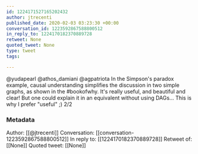```yaml
---
id: 1224171527165202432
author: jtrecenti
published_date: 2020-02-03 03:23:30 +00:00
conversation_id: 1223592867588800512
in_reply_to: 1224170182370889728
retweet: None
quoted_tweet: None
type: tweet
tags:

---
```


@yudapearl @athos_damiani @agpatriota In the Simpson's paradox example, causal understanding simplifies the discussion in two simple graphs, as shown in the #bookofwhy. It's really useful, and beautiful and clear! But one could explain it in an equivalent without using DAGs... This is why I prefer "useful" ;) 2/2

### Metadata

Author: [[@jtrecenti]]
Conversation: [[conversation-1223592867588800512]]
In reply to: [[1224170182370889728]]
Retweet of: [[None]]
Quoted tweet: [[None]]
